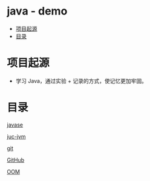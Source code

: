 # java - demo

<!-- MarkdownTOC levels="1,2" autolink="true" -->

- [项目起源](#%E9%A1%B9%E7%9B%AE%E8%B5%B7%E6%BA%90)
- [目录](#%E7%9B%AE%E5%BD%95)

<!-- /MarkdownTOC -->


# 项目起源

- 学习 Java，通过实验 + 记录的方式，使记忆更加牢固。

# 目录

[javase](./docs/javase.md)

[juc-jvm](./docs/juc-jvm.md)

[git](./docs/git.md)

[GitHub](./docs/GitHub.md)

[OOM](./docs/OOM.md)







